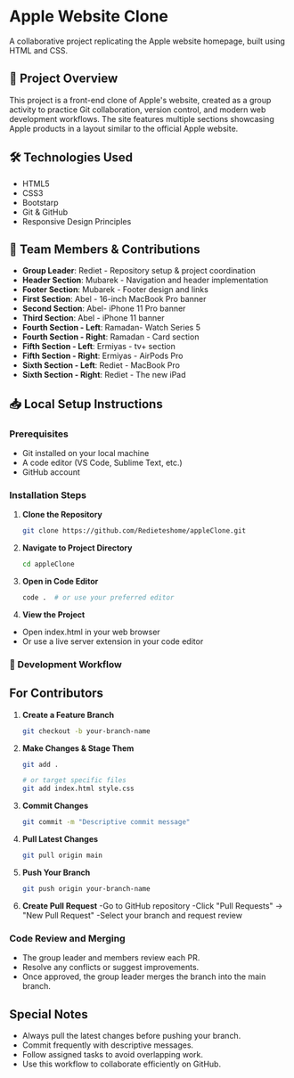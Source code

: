 # Apple Website Clone

A collaborative project replicating the Apple website homepage, built using HTML and CSS.

## 🚀 Project Overview
This project is a front-end clone of Apple's website, created as a group activity to practice Git collaboration, version control, and modern web development workflows. The site features multiple sections showcasing Apple products in a layout similar to the official Apple website.

## 🛠️ Technologies Used

- HTML5
- CSS3
- Bootstarp
- Git & GitHub
- Responsive Design Principles

## 👥 Team Members & Contributions

- **Group Leader**: Rediet - Repository setup & project coordination
- **Header Section**: Mubarek - Navigation and header implementation
- **Footer Section**: Mubarek - Footer design and links
- **First Section**: Abel - 16-inch MacBook Pro banner
- **Second Section**: Abel- iPhone 11 Pro banner
- **Third Section**: Abel - iPhone 11 banner
- **Fourth Section - Left**: Ramadan- Watch Series 5
- **Fourth Section - Right**: Ramadan - Card section
- **Fifth Section - Left**: Ermiyas - tv+ section
- **Fifth Section - Right**: Ermiyas - AirPods Pro
- **Sixth Section - Left**: Rediet - MacBook Pro
- **Sixth Section - Right**: Rediet - The new iPad

## 📥 Local Setup Instructions

### Prerequisites
- Git installed on your local machine
- A code editor (VS Code, Sublime Text, etc.)
- GitHub account

### Installation Steps

1. **Clone the Repository**
   ```bash
   git clone https://github.com/Redieteshome/appleClone.git

2. **Navigate to Project Directory**
    ```bash
    cd appleClone

3. **Open in Code Editor**
    ```bash
    code .  # or use your preferred editor

4. **View the Project**
- Open index.html in your web browser
- Or use a live server extension in your code editor


### 🔄 Development Workflow
## For Contributors
1. **Create a Feature Branch**
    ```bash
    git checkout -b your-branch-name

2. **Make Changes & Stage Them**
    ```bash
    git add .

   # or target specific files
   git add index.html style.css

3. **Commit Changes**
    ```bash
   git commit -m "Descriptive commit message"

4. **Pull Latest Changes**
    ```bash
    git pull origin main

5. **Push Your Branch**
    ```bash
    git push origin your-branch-name

6. **Create Pull Request**
  -Go to GitHub repository
  -Click "Pull Requests" → "New Pull Request"
  -Select your branch and request review

### Code Review and Merging
- The group leader and members review each PR.
- Resolve any conflicts or suggest improvements.
- Once approved, the group leader merges the branch into the main branch.

## Special Notes
- Always pull the latest changes before pushing your branch.
- Commit frequently with descriptive messages.
- Follow assigned tasks to avoid overlapping work.
- Use this workflow to collaborate efficiently on GitHub.


